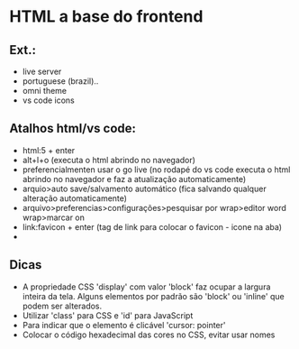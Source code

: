 # HTML a base do frontend
 
## Ext.:
- live server
- portuguese (brazil)..
- omni theme
- vs code icons



## Atalhos html/vs code:
- html:5 + enter
- alt+l+o (executa o html abrindo no navegador)
- preferencialmenten usar o go live (no rodapé do vs code executa o html abrindo no navegador e faz a atualização automaticamente)
- arquio>auto save/salvamento automático (fica salvando qualquer alteração automaticamente)
- arquivo>preferencias>configurações>pesquisar por wrap>editor word wrap>marcar on
- link:favicon + enter (tag de link para colocar o favicon - icone na aba)
- 

## Dicas
- A propriedade CSS 'display' com valor 'block' faz ocupar a largura inteira da tela. Alguns elementos por padrão são 'block' ou 'inline' que podem ser alterados.
- Utilizar 'class' para CSS e 'id' para JavaScript
- Para indicar que o elemento é clicável 'cursor: pointer'
- Colocar o código hexadecimal das cores no CSS, evitar usar nomes 